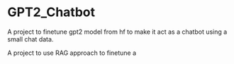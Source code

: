 # GPT2_Chatbot

A project to finetune gpt2 model from hf to make it act as a chatbot using a small chat data.

A project to use RAG approach to finetune a
